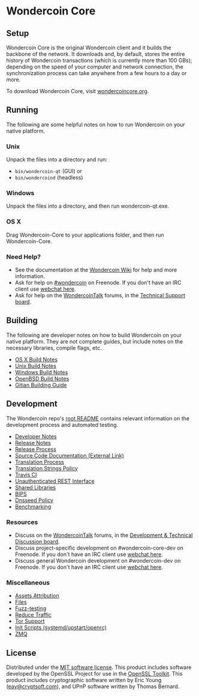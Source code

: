 Wondercoin Core
=============

Setup
---------------------
Wondercoin Core is the original Wondercoin client and it builds the backbone of the network. It downloads and, by default, stores the entire history of Wondercoin transactions (which is currently more than 100 GBs); depending on the speed of your computer and network connection, the synchronization process can take anywhere from a few hours to a day or more.

To download Wondercoin Core, visit [wondercoincore.org](https://wondercoincore.org/en/releases/).

Running
---------------------
The following are some helpful notes on how to run Wondercoin on your native platform.

### Unix

Unpack the files into a directory and run:

- `bin/wondercoin-qt` (GUI) or
- `bin/wondercoind` (headless)

### Windows

Unpack the files into a directory, and then run wondercoin-qt.exe.

### OS X

Drag Wondercoin-Core to your applications folder, and then run Wondercoin-Core.

### Need Help?

* See the documentation at the [Wondercoin Wiki](https://en.wondercoin.it/wiki/Main_Page)
for help and more information.
* Ask for help on [#wondercoin](http://webchat.freenode.net?channels=wondercoin) on Freenode. If you don't have an IRC client use [webchat here](http://webchat.freenode.net?channels=wondercoin).
* Ask for help on the [WondercoinTalk](https://wondercointalk.org/) forums, in the [Technical Support board](https://wondercointalk.org/index.php?board=4.0).

Building
---------------------
The following are developer notes on how to build Wondercoin on your native platform. They are not complete guides, but include notes on the necessary libraries, compile flags, etc.

- [OS X Build Notes](build-osx.md)
- [Unix Build Notes](build-unix.md)
- [Windows Build Notes](build-windows.md)
- [OpenBSD Build Notes](build-openbsd.md)
- [Gitian Building Guide](gitian-building.md)

Development
---------------------
The Wondercoin repo's [root README](/README.md) contains relevant information on the development process and automated testing.

- [Developer Notes](developer-notes.md)
- [Release Notes](release-notes.md)
- [Release Process](release-process.md)
- [Source Code Documentation (External Link)](https://dev.visucore.com/wondercoin/doxygen/)
- [Translation Process](translation_process.md)
- [Translation Strings Policy](translation_strings_policy.md)
- [Travis CI](travis-ci.md)
- [Unauthenticated REST Interface](REST-interface.md)
- [Shared Libraries](shared-libraries.md)
- [BIPS](bips.md)
- [Dnsseed Policy](dnsseed-policy.md)
- [Benchmarking](benchmarking.md)

### Resources
* Discuss on the [WondercoinTalk](https://wondercointalk.org/) forums, in the [Development & Technical Discussion board](https://wondercointalk.org/index.php?board=6.0).
* Discuss project-specific development on #wondercoin-core-dev on Freenode. If you don't have an IRC client use [webchat here](http://webchat.freenode.net/?channels=wondercoin-core-dev).
* Discuss general Wondercoin development on #wondercoin-dev on Freenode. If you don't have an IRC client use [webchat here](http://webchat.freenode.net/?channels=wondercoin-dev).

### Miscellaneous
- [Assets Attribution](assets-attribution.md)
- [Files](files.md)
- [Fuzz-testing](fuzzing.md)
- [Reduce Traffic](reduce-traffic.md)
- [Tor Support](tor.md)
- [Init Scripts (systemd/upstart/openrc)](init.md)
- [ZMQ](zmq.md)

License
---------------------
Distributed under the [MIT software license](/COPYING).
This product includes software developed by the OpenSSL Project for use in the [OpenSSL Toolkit](https://www.openssl.org/). This product includes
cryptographic software written by Eric Young ([eay@cryptsoft.com](mailto:eay@cryptsoft.com)), and UPnP software written by Thomas Bernard.
